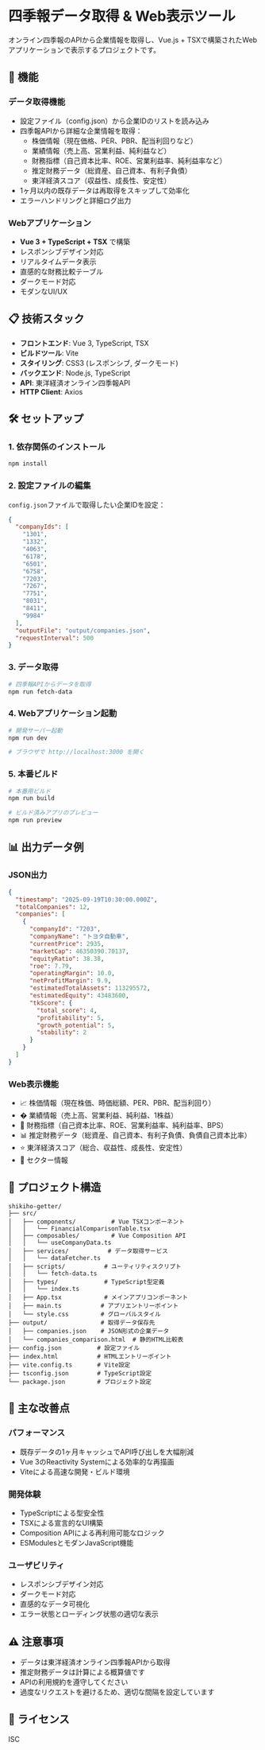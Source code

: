 # 四季報データ取得 & Web表示ツール

オンライン四季報のAPIから企業情報を取得し、Vue.js + TSXで構築されたWebアプリケーションで表示するプロジェクトです。

## 🚀 機能

### データ取得機能
- 設定ファイル（config.json）から企業IDのリストを読み込み
- 四季報APIから詳細な企業情報を取得：
  - 株価情報（現在価格、PER、PBR、配当利回りなど）
  - 業績情報（売上高、営業利益、純利益など）
  - 財務指標（自己資本比率、ROE、営業利益率、純利益率など）
  - 推定財務データ（総資産、自己資本、有利子負債）
  - 東洋経済スコア（収益性、成長性、安定性）
- 1ヶ月以内の既存データは再取得をスキップして効率化
- エラーハンドリングと詳細ログ出力

### Webアプリケーション
- **Vue 3 + TypeScript + TSX** で構築
- レスポンシブデザイン対応
- リアルタイムデータ表示
- 直感的な財務比較テーブル
- ダークモード対応
- モダンなUI/UX

## 📋 技術スタック

- **フロントエンド**: Vue 3, TypeScript, TSX
- **ビルドツール**: Vite
- **スタイリング**: CSS3 (レスポンシブ, ダークモード)
- **バックエンド**: Node.js, TypeScript
- **API**: 東洋経済オンライン四季報API
- **HTTP Client**: Axios

## 🛠️ セットアップ

### 1. 依存関係のインストール

```bash
npm install
```

### 2. 設定ファイルの編集

`config.json`ファイルで取得したい企業IDを設定：

```json
{
  "companyIds": [
    "1301",
    "1332", 
    "4063",
    "6178",
    "6501",
    "6758",
    "7203",
    "7267",
    "7751",
    "8031",
    "8411",
    "9984"
  ],
  "outputFile": "output/companies.json",
  "requestInterval": 500
}
```

### 3. データ取得

```bash
# 四季報APIからデータを取得
npm run fetch-data
```

### 4. Webアプリケーション起動

```bash
# 開発サーバー起動
npm run dev

# ブラウザで http://localhost:3000 を開く
```

### 5. 本番ビルド

```bash
# 本番用ビルド
npm run build

# ビルド済みアプリのプレビュー
npm run preview
```

## 📊 出力データ例

### JSON出力
```json
{
  "timestamp": "2025-09-19T10:30:00.000Z",
  "totalCompanies": 12,
  "companies": [
    {
      "companyId": "7203",
      "companyName": "トヨタ自動車",
      "currentPrice": 2935,
      "marketCap": 46350390.70137,
      "equityRatio": 38.38,
      "roe": 7.79,
      "operatingMargin": 10.0,
      "netProfitMargin": 9.9,
      "estimatedTotalAssets": 113295572,
      "estimatedEquity": 43483600,
      "tkScore": {
        "total_score": 4,
        "profitability": 5,
        "growth_potential": 5,
        "stability": 2
      }
    }
  ]
}
```

### Web表示機能
- 📈 株価情報（現在株価、時価総額、PER、PBR、配当利回り）
- � 業績情報（売上高、営業利益、純利益、1株益）
- 🏦 財務指標（自己資本比率、ROE、営業利益率、純利益率、BPS）
- 📊 推定財務データ（総資産、自己資本、有利子負債、負債自己資本比率）
- ⭐ 東洋経済スコア（総合、収益性、成長性、安定性）
- 🏢 セクター情報

## 📁 プロジェクト構造

```
shikiho-getter/
├── src/
│   ├── components/          # Vue TSXコンポーネント
│   │   └── FinancialComparisonTable.tsx
│   ├── composables/         # Vue Composition API
│   │   └── useCompanyData.ts
│   ├── services/           # データ取得サービス
│   │   └── dataFetcher.ts
│   ├── scripts/           # ユーティリティスクリプト
│   │   └── fetch-data.ts
│   ├── types/             # TypeScript型定義
│   │   └── index.ts
│   ├── App.tsx            # メインアプリコンポーネント
│   ├── main.ts           # アプリエントリーポイント
│   └── style.css         # グローバルスタイル
├── output/               # 取得データ保存先
│   ├── companies.json    # JSON形式の企業データ
│   └── companies_comparison.html  # 静的HTML比較表
├── config.json          # 設定ファイル
├── index.html           # HTMLエントリーポイント
├── vite.config.ts       # Vite設定
├── tsconfig.json        # TypeScript設定
└── package.json         # プロジェクト設定
```

## 🎯 主な改善点

### パフォーマンス
- 既存データの1ヶ月キャッシュでAPI呼び出しを大幅削減
- Vue 3のReactivity Systemによる効率的な再描画
- Viteによる高速な開発・ビルド環境

### 開発体験
- TypeScriptによる型安全性
- TSXによる宣言的なUI構築
- Composition APIによる再利用可能なロジック
- ESModulesとモダンJavaScript機能

### ユーザビリティ
- レスポンシブデザイン対応
- ダークモード対応
- 直感的なデータ可視化
- エラー状態とローディング状態の適切な表示

## ⚠️ 注意事項

- データは東洋経済オンライン四季報APIから取得
- 推定財務データは計算による概算値です
- APIの利用規約を遵守してください
- 過度なリクエストを避けるため、適切な間隔を設定しています

## 📄 ライセンス

ISC
